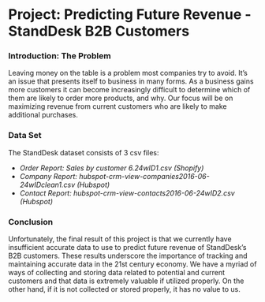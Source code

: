 # Project: Predicting Future Revenue - StandDesk B2B Customers

### Introduction: The Problem

Leaving money on the table is a problem most companies try to avoid. It’s an issue that
presents itself to business in many forms. As a business gains more customers it can become
increasingly difficult to determine which of them are likely to order more products, and why.
Our focus will be on maximizing revenue from current customers who are likely to make
additional purchases. 

### Data Set

The StandDesk dataset consists of 3 csv files:
- *Order Report: Sales by customer 6.24wID1.csv (Shopify)*
- *Company Report: hubspot-crm-view-companies2016-06-24wIDclean1.csv (Hubspot)*
- *Contact Report: hubspot-crm-view-contacts2016-06-24wID2.csv (Hubspot)*

### Conclusion

Unfortunately, the final result of this project is that we currently have insufficient accurate data to use
to predict future revenue of StandDesk’s B2B customers. These results underscore the importance of
tracking and maintaining accurate data in the 21st century economy. We have a myriad of ways of
collecting and storing data related to potential and current customers and that data is extremely
valuable if utilized properly. On the other hand, if it is not collected or stored properly, it has no value to
us.
